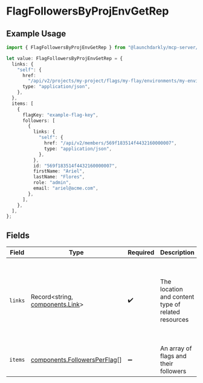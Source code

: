 # FlagFollowersByProjEnvGetRep

## Example Usage

```typescript
import { FlagFollowersByProjEnvGetRep } from "@launchdarkly/mcp-server/models/components";

let value: FlagFollowersByProjEnvGetRep = {
  links: {
    "self": {
      href:
        "/api/v2/projects/my-project/flags/my-flay/environments/my-environment/followers",
      type: "application/json",
    },
  },
  items: [
    {
      flagKey: "example-flag-key",
      followers: [
        {
          links: {
            "self": {
              href: "/api/v2/members/569f183514f4432160000007",
              type: "application/json",
            },
          },
          id: "569f183514f4432160000007",
          firstName: "Ariel",
          lastName: "Flores",
          role: "admin",
          email: "ariel@acme.com",
        },
      ],
    },
  ],
};
```

## Fields

| Field                                                                                                                                 | Type                                                                                                                                  | Required                                                                                                                              | Description                                                                                                                           | Example                                                                                                                               |
| ------------------------------------------------------------------------------------------------------------------------------------- | ------------------------------------------------------------------------------------------------------------------------------------- | ------------------------------------------------------------------------------------------------------------------------------------- | ------------------------------------------------------------------------------------------------------------------------------------- | ------------------------------------------------------------------------------------------------------------------------------------- |
| `links`                                                                                                                               | Record<string, [components.Link](../../models/components/link.md)>                                                                    | :heavy_check_mark:                                                                                                                    | The location and content type of related resources                                                                                    | {<br/>"self": {<br/>"href": "/api/v2/projects/my-project/flags/my-flay/environments/my-environment/followers",<br/>"type": "application/json"<br/>}<br/>} |
| `items`                                                                                                                               | [components.FollowersPerFlag](../../models/components/followersperflag.md)[]                                                          | :heavy_minus_sign:                                                                                                                    | An array of flags and their followers                                                                                                 |                                                                                                                                       |